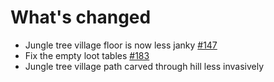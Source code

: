 # What's changed

- Jungle tree village floor is now less janky [#147](https://github.com/ChoiceTheorem/ChoiceTheorem-s-overhauled-village/issues/147)
- Fix the empty loot tables [#183](https://github.com/ChoiceTheorem/ChoiceTheorem-s-overhauled-village/issues/183)
- Jungle tree village path carved through hill less invasively